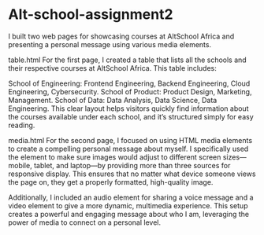 # Alt-school-assignment2
I built two web pages for showcasing courses at AltSchool Africa and presenting a personal message using various media elements.

table.html
For the first page, I created a table that lists all the schools and their respective courses at AltSchool Africa. This table includes:

School of Engineering: Frontend Engineering, Backend Engineering, Cloud Engineering, Cybersecurity.
School of Product: Product Design, Marketing, Management.
School of Data: Data Analysis, Data Science, Data Engineering.
This clear layout helps visitors quickly find information about the courses available under each school, and it’s structured simply for easy reading.

media.html
For the second page, I focused on using HTML media elements to create a compelling personal message about myself. I specifically used the <picture> element to make sure images would adjust to different screen sizes—mobile, tablet, and laptop—by providing more than three sources for responsive display. This ensures that no matter what device someone views the page on, they get a properly formatted, high-quality image.

Additionally, I included an audio element for sharing a voice message and a video element to give a more dynamic, multimedia experience. This setup creates a powerful and engaging message about who I am, leveraging the power of media to connect on a personal level.

